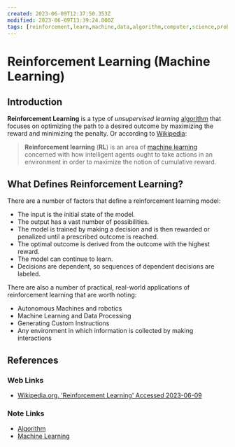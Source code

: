 ```yaml
---
created: 2023-06-09T12:37:50.353Z
modified: 2023-06-09T13:39:24.000Z
tags: [reinforcement,learn,machine,data,algorithm,computer,science,probability,pcde,module21]
---
```

# Reinforcement Learning (Machine Learning)

## Introduction

**Reinforcement Learning** is a type of
*unsupervised learning* [algorithm][-algo] that focuses on optimizing the path to
a desired outcome by maximizing the reward and minimizing the penalty.
Or according to [Wikipedia][wiki-rl]:

>**Reinforcement learning** (**RL**) is an area of
>[machine learning][-ml] concerned with how intelligent agents ought to
>take actions in an environment in order to maximize the notion of cumulative reward.

## What Defines Reinforcement Learning?

There are a number of factors that define a reinforcement learning model:

* The input is the initial state of the model.
* The output has a vast number of possibilities.
* The model is trained by making a decision and
  is then rewarded or penalized until a prescribed outcome is reached.
* The optimal outcome is derived from the outcome with the highest reward.
* The model can continue to learn.
* Decisions are dependent, so sequences of dependent decisions are labeled.

There are also a number of practical, real-world applications of
reinforcement learning that are worth noting:

* Autonomous Machines and robotics
* Machine Learning and Data Processing
* Generating Custom Instructions
* Any environment in which information is collected by making interactions

## References

### Web Links

* [Wikipedia.org. 'Reinforcement Learning' Accessed 2023-06-09][wiki-rl]

<!-- Hidden References -->
[wiki-rl]: https://en.wikipedia.org/wiki/Reinforcement_learning "Wikipedia.org. 'Reinforcement Learning' Accessed 2023-06-09"

### Note Links

* [Algorithm][-algo]
* [Machine Learning][-ml]

<!-- Hidden References -->
[-algo]: algorithm.md "Algorithm"
[-ml]: machine-learning.md "Machine Learning"
